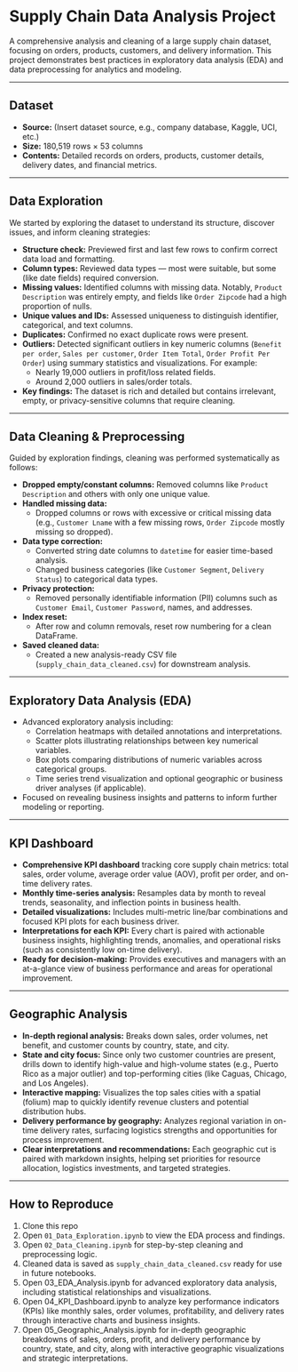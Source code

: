 # Supply Chain Data Analysis Project

A comprehensive analysis and cleaning of a large supply chain dataset, focusing on orders, products, customers, and delivery information. This project demonstrates best practices in exploratory data analysis (EDA) and data preprocessing for analytics and modeling.

---

## Dataset

- **Source:** (Insert dataset source, e.g., company database, Kaggle, UCI, etc.)
- **Size:** 180,519 rows × 53 columns
- **Contents:** Detailed records on orders, products, customer details, delivery dates, and financial metrics.

---

## Data Exploration

We started by exploring the dataset to understand its structure, discover issues, and inform cleaning strategies:

- **Structure check:** Previewed first and last few rows to confirm correct data load and formatting.
- **Column types:** Reviewed data types — most were suitable, but some (like date fields) required conversion.
- **Missing values:** Identified columns with missing data. Notably, `Product Description` was entirely empty, and fields like `Order Zipcode` had a high proportion of nulls.
- **Unique values and IDs:** Assessed uniqueness to distinguish identifier, categorical, and text columns.
- **Duplicates:** Confirmed no exact duplicate rows were present.
- **Outliers:** Detected significant outliers in key numeric columns (`Benefit per order`, `Sales per customer`, `Order Item Total`, `Order Profit Per Order`) using summary statistics and visualizations. For example:
  - Nearly 19,000 outliers in profit/loss related fields.
  - Around 2,000 outliers in sales/order totals.
- **Key findings:** The dataset is rich and detailed but contains irrelevant, empty, or privacy-sensitive columns that require cleaning.

---

## Data Cleaning & Preprocessing

Guided by exploration findings, cleaning was performed systematically as follows:

- **Dropped empty/constant columns:** Removed columns like `Product Description` and others with only one unique value.
- **Handled missing data:** 
  - Dropped columns or rows with excessive or critical missing data (e.g., `Customer Lname` with a few missing rows, `Order Zipcode` mostly missing so dropped).
- **Data type correction:** 
  - Converted string date columns to `datetime` for easier time-based analysis.
  - Changed business categories (like `Customer Segment`, `Delivery Status`) to categorical data types.
- **Privacy protection:** 
  - Removed personally identifiable information (PII) columns such as `Customer Email`, `Customer Password`, names, and addresses.
- **Index reset:** 
  - After row and column removals, reset row numbering for a clean DataFrame.
- **Saved cleaned data:** 
  - Created a new analysis-ready CSV file (`supply_chain_data_cleaned.csv`) for downstream analysis.

---

## Exploratory Data Analysis (EDA)
 
- Advanced exploratory analysis including:  
  - Correlation heatmaps with detailed annotations and interpretations.  
  - Scatter plots illustrating relationships between key numerical variables.  
  - Box plots comparing distributions of numeric variables across categorical groups.  
  - Time series trend visualization and optional geographic or business driver analyses (if applicable).  
- Focused on revealing business insights and patterns to inform further modeling or reporting.


---

## KPI Dashboard

- **Comprehensive KPI dashboard** tracking core supply chain metrics: total sales, order volume, average order value (AOV), profit per order, and on-time delivery rates.
- **Monthly time-series analysis:** Resamples data by month to reveal trends, seasonality, and inflection points in business health.
- **Detailed visualizations:** Includes multi-metric line/bar combinations and focused KPI plots for each business driver.
- **Interpretations for each KPI:** Every chart is paired with actionable business insights, highlighting trends, anomalies, and operational risks (such as consistently low on-time delivery).
- **Ready for decision-making:** Provides executives and managers with an at-a-glance view of business performance and areas for operational improvement.

---

## Geographic Analysis

- **In-depth regional analysis:** Breaks down sales, order volumes, net benefit, and customer counts by country, state, and city.
- **State and city focus:** Since only two customer countries are present, drills down to identify high-value and high-volume states (e.g., Puerto Rico as a major outlier) and top-performing cities (like Caguas, Chicago, and Los Angeles).
- **Interactive mapping:** Visualizes the top sales cities with a spatial (folium) map to quickly identify revenue clusters and potential distribution hubs.
- **Delivery performance by geography:** Analyzes regional variation in on-time delivery rates, surfacing logistics strengths and opportunities for process improvement.
- **Clear interpretations and recommendations:** Each geographic cut is paired with markdown insights, helping set priorities for resource allocation, logistics investments, and targeted strategies.

---

## How to Reproduce

1. Clone this repo
2. Open `01_Data_Exploration.ipynb` to view the EDA process and findings.
3. Open `02_Data_Cleaning.ipynb` for step-by-step cleaning and preprocessing logic.
4. Cleaned data is saved as `supply_chain_data_cleaned.csv` ready for use in future notebooks.
5. Open 03_EDA_Analysis.ipynb for advanced exploratory data analysis, including statistical relationships and visualizations.
6. Open 04_KPI_Dashboard.ipynb to analyze key performance indicators (KPIs) like monthly sales, order volumes, profitability, and delivery rates through interactive charts and business insights.
7. Open 05_Geographic_Analysis.ipynb for in-depth geographic breakdowns of sales, orders, profit, and delivery performance by country, state, and city, along with interactive geographic visualizations and strategic interpretations.
